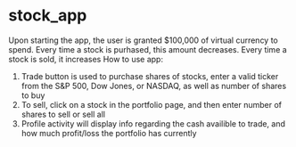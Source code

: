 # stock_app
Upon starting the app, the user is granted $100,000 of virtual currency to spend. Every time a stock is purhased, this amount decreases. Every time a stock is sold, it increases
How to use app:
1. Trade button is used to purchase shares of stocks, enter a valid ticker from the S&P 500, Dow Jones, or NASDAQ, as well as number of shares to buy
2. To sell, click on a stock in the portfolio page, and then enter number of shares to sell or sell all
3. Profile activity will display info regarding the cash availible to trade, and how much profit/loss the portfolio has currently
